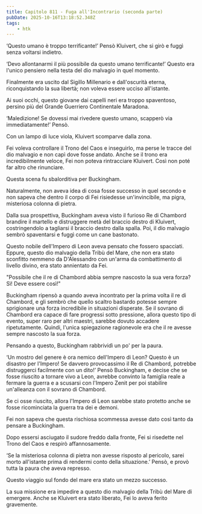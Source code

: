 ```yaml
---
title: Capitolo 811 - Fuga all'Incontrario (seconda parte)
pubDate: 2025-10-16T13:18:52.348Z
tags:
    - htk
---
```



‘Questo umano è troppo terrificante!’ Pensò Kluivert, che si girò e fuggì senza voltarsi indietro.


‘Devo allontanarmi il più possibile da questo umano terrificante!’ Questo era l'unico pensiero nella testa del dio malvagio in quel momento.


Finalmente era uscito dal Sigillo Millenario e dall'oscurità eterna, riconquistando la sua libertà; non voleva essere ucciso all'istante.


Ai suoi occhi, questo giovane dai capelli neri era troppo spaventoso, persino più del Grande Guerriero Continentale Maradona.


‘Maledizione! Se dovessi mai rivedere questo umano, scapperò via immediatamente!’ Pensò.


Con un lampo di luce viola, Kluivert scomparve dalla zona.


Fei voleva controllare il Trono del Caos e inseguirlo, ma perse le tracce del dio malvagio e non capì dove fosse andato. Anche se il trono era incredibilmente veloce, Fei non poteva rintracciare Kluivert. Così non poté far altro che rinunciare.


Questa scena fu sbalorditiva per Buckingham.


Naturalmente, non aveva idea di cosa fosse successo in quel secondo e non sapeva che dentro il corpo di Fei risiedesse un'invincibile, ma pigra, misteriosa colonna di pietra.


Dalla sua prospettiva, Buckingham aveva visto il furioso Re di Chambord brandire il martello e distruggere metà del braccio destro di Kluivert, costringendolo a tagliarsi il braccio destro dalla spalla. Poi, il dio malvagio sembrò spaventarsi e fuggì come un cane bastonato.


Questo nobile dell'Impero di Leon aveva pensato che fossero spacciati. Eppure, questo dio malvagio della Tribù del Mare, che non era stato sconfitto nemmeno da D'Alessandro con un'arma da combattimento di livello divino, era stato annientato da Fei.


"Possibile che il re di Chambord abbia sempre nascosto la sua vera forza? Sì! Deve essere così!"


Buckingham ripensò a quando aveva incontrato per la prima volta il re di Chambord, e gli sembrò che quello scaltro bastardo potesse sempre sprigionare una forza incredibile in situazioni disperate.
Se il sovrano di Chambord era capace di fare progressi sotto pressione, allora questo tipo di evento, super raro per altri maestri, sarebbe dovuto accadere ripetutamente. Quindi, l'unica spiegazione ragionevole era che il re avesse sempre nascosto la sua forza.


Pensando a questo, Buckingham rabbrividì un po' per la paura.


‘Un mostro del genere è ora nemico dell'Impero di Leon? Questo è un disastro per l'Impero! Se davvero provocassimo il Re di Chambord, potrebbe distruggerci facilmente con un dito!’ Pensò Buckingham, e decise che se fosse riuscito a tornare vivo a Leon, avrebbe convinto la famiglia reale a fermare la guerra e a scusarsi con l'Impero Zenit per poi stabilire un'alleanza con il sovrano di Chambord.


Se ci osse riuscito, allora l'Impero di Leon sarebbe stato protetto anche se fosse ricominciata la guerra tra dei e demoni.


Fei non sapeva che questa rischiosa scommessa avesse dato così tanto da pensare a Buckingham.


Dopo essersi asciugato il sudore freddo dalla fronte, Fei si risedette nel Trono del Caos e respirò affannosamente.


‘Se la misteriosa colonna di pietra non avesse risposto al pericolo, sarei morto all'istante prima di rendermi conto della situazione.’ Pensò, e provò tutta la paura che aveva represso.


Questo viaggio sul fondo del mare era stato un mezzo successo.


La sua missione era impedire a questo dio malvagio della Tribù del Mare di emergere. Anche se Kluivert era stato liberato, Fei lo aveva ferito gravemente.

